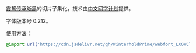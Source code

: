 [霞鹜传承晰黑](https://github.com/lxgw/LxgwClearGothic)的切片子集化，技术由[中文网字计划](https://github.com/KonghaYao/cn-font-split)提供。

字体版本号 0.212。

使用方法：
```CSS
@import url('https://cdn.jsdelivr.net/gh/WinterholdPrime/webfont_LXGWClearGothic@main/LXGWClearGothic_Book.css');
```
